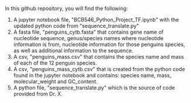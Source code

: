 In this github repository, you will find the following:

1. A jupyter notebook file, "BCB546_Python_Project_TF.ipynb" with the updated python code from "sequence_translate.py"
2. A fasta file, "penguins_cytb.fasta" that contains gene name of nucleotide sequence, genus/species names where nucleotide information is from, nucleotide information for those penguins species, as well as additional information to the sequence.
3. A csv, "penguins_mass.csv" that contains the species name and mass of each of the 12 penguin species.
4. A csv, "penguins_mass_cytb.csv" that is created from the python code found in the jupyter notebook and contains: species name, mass, molecular_weight and GC_content.
5. A python file, "sequence_translate.py" which is the source of code provided from Dr. X.
